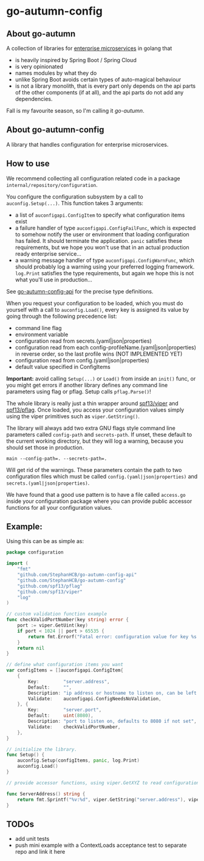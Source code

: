 # go-autumn-config

## About go-autumn

A collection of libraries for [enterprise microservices](https://github.com/StephanHCB/go-mailer-service/blob/master/README.md) in golang that
- is heavily inspired by Spring Boot / Spring Cloud
- is very opinionated
- names modules by what they do
- unlike Spring Boot avoids certain types of auto-magical behaviour
- is not a library monolith, that is every part only depends on the api parts of the other components
  (if at all), and the api parts do not add any dependencies.

Fall is my favourite season, so I'm calling it _go-autumn_.

## About go-autumn-config

A library that handles configuration for enterprise microservices.

## How to use

We recommend collecting all configuration related code in a package `internal/repository/configuration`.

You configure the configuration subsystem by a call to `auconfig.Setup(...)`. This function takes 3 arguments:
 - a list of `auconfigapi.ConfigItem` to specify what configuration items exist 
 - a failure handler of type `auconfigapi.ConfigFailFunc`, which is expected to somehow notify
   the user or environment that loading configuration has failed. It should terminate the application. 
   `panic` satisfies these requirements, but we hope you won't use that in an actual production ready
   enterprise service...
 - a warning message handler of type `auconfigapi.ConfigWarnFunc`, which should probably log a warning
   using your preferred logging framework. `log.Print` satisfies the type requirements, but again we
   hope this is not what you'll use in production...

See [go-autumn-config-api](https://github.com/StephanHCB/go-autumn-config-api/blob/master/api.go) for the precise
type definitions.

When you request your configuration to be loaded, which you must do yourself with a call to 
`auconfig.Load()`, every key is assigned its value by going through the following precedence list:
 - command line flag
 - environment variable
 - configuration read from secrets.(yaml|json|properties)
 - configuration read from each config-profileName.(yaml|json|properties) in reverse order, so the last profile wins 
   (NOT IMPLEMENTED YET)
 - configuration read from config.(yaml|json|properties)
 - default value specified in ConfigItems

**Important:** avoid calling `Setup(...)` or `Load()` from inside an `init()` func, or you might get errors if another
library defines any command line parameters using flag or pflag. Setup calls `pflag.Parse()`!

The whole library is really just a thin wrapper around [spf13/viper](https://github.com/spf13/viper) and
[spf13/pflag](https://github.com/spf13/pflag). Once loaded, you access your configuration values simply
using the viper primitives such as `viper.GetString()`. 

The library will always add two extra GNU flags style command line parameters called `config-path` and `secrets-path`. 
If unset, these default to the current working directory, but they will log a warning, because you should set those
in production. 

```main --config-path=. --secrets-path=.```

Will get rid of the warnings. These parameters contain the path to two configuration files which must be
called `config.(yaml|json|properties)` and `secrets.(yaml|json|properties)`.

We have found that a good use pattern is to have a file called `access.go` inside your configuration
package where you can provide public accessor functions for all your configuration values.

## Example:

Using this can be as simple as:

```go
package configuration

import (
	"fmt"
	"github.com/StephanHCB/go-autumn-config-api"
	"github.com/StephanHCB/go-autumn-config"
	"github.com/spf13/pflag"
	"github.com/spf13/viper"
	"log"
)

// custom validation function example
func checkValidPortNumber(key string) error {
	port := viper.GetUint(key)
	if port < 1024 || port > 65535 {
		return fmt.Errorf("Fatal error: configuration value for key %s is not in range 1024..65535\n", key)
	}
	return nil
}

// define what configuration items you want
var configItems = []auconfigapi.ConfigItem{
	{
		Key:         "server.address",
		Default:     "",
		Description: "ip address or hostname to listen on, can be left blank for localhost",
		Validate:    auconfigapi.ConfigNeedsNoValidation,
	}, {
		Key:         "server.port",
		Default:     uint(8080),
		Description: "port to listen on, defaults to 8080 if not set",
		Validate:    checkValidPortNumber,
	},
}

// initialize the library.
func Setup() {
	auconfig.Setup(configItems, panic, log.Print)
	auconfig.Load()
}

// provide accessor functions, using viper.GetXYZ to read configuration values

func ServerAddress() string {
	return fmt.Sprintf("%v:%d", viper.GetString("server.address"), viper.GetUint("server.port"))
}
```

## TODOs

- add unit tests
- push mini example with a ContextLoads acceptance test to separate repo and link it here
